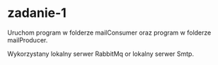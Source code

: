 # zadanie-1
Uruchom program w folderze mailConsumer oraz program w folderze mailProducer.

Wykorzystany lokalny serwer RabbitMq or lokalny serwer Smtp.
